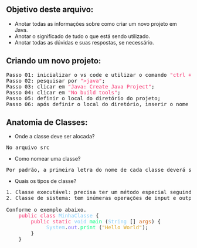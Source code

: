 ## Objetivo deste arquivo:
- Anotar todas as informações sobre como criar um novo projeto em Java.
- Anotar o significado de tudo o que está sendo utilizado.
- Anotar todas as dúvidas e suas respostas, se necessário.

## Criando um novo projeto:
<pre>
Passo 01: inicializar o vs code e utilizar o comando <span style="color:#F73873;">"ctrl + shift + p"</span>;
Passo 02: pesquisar por <span style="color:#F73873;">">java"</span>;
Passo 03: clicar em <span style="color:#F73873;">"Java: Create Java Project"</span>;
Passo 04: clicar em <span style="color:#F73873;">"No build tools"</span>;
Passo 05: definir o local do diretório do projeto;
Passo 06: após definir o local do diretório, inserir o nome dele;
</pre>

## Anatomia de Classes:
- Onde a classe deve ser alocada?
<pre>No arquivo src</pre>

- Como nomear uma classe?
<pre>Por padrão, a primeira letra do nome de cada classe deverá ser maiúscula.</pre>

- Quais os tipos de classe?
<pre>
1. Classe executável: precisa ter um método especial seguindo um padrão, mas nem tudo está no método main.
2. Classe de sistema: tem inúmeras operações de input e output dentro da aplicação onde é passado um parâmetro dentro do "( )".

Conforme o exemplo abaixo.
    <span style="color:#F73873;">public class</span> <span style="color:#87CEFA;">MinhaClasse</span> {
        <span style="color:#F73873;">public static</span> <span style="color:#87CEFA;">void</span> <span style="color:#00FF7F;">main</span> (<span style="color:#87CEFA;">String</span> [] <span style="color:#D2691E;">args</span>) {
             <span style="color:#87CEFA;">System</span>.<span style="color:#836FFF;">out</span>.<span style="color:#00FF7F;">print</span> (<span style="color:#DAA520;">"Hello World"</span>);
        }
    }
</pre>